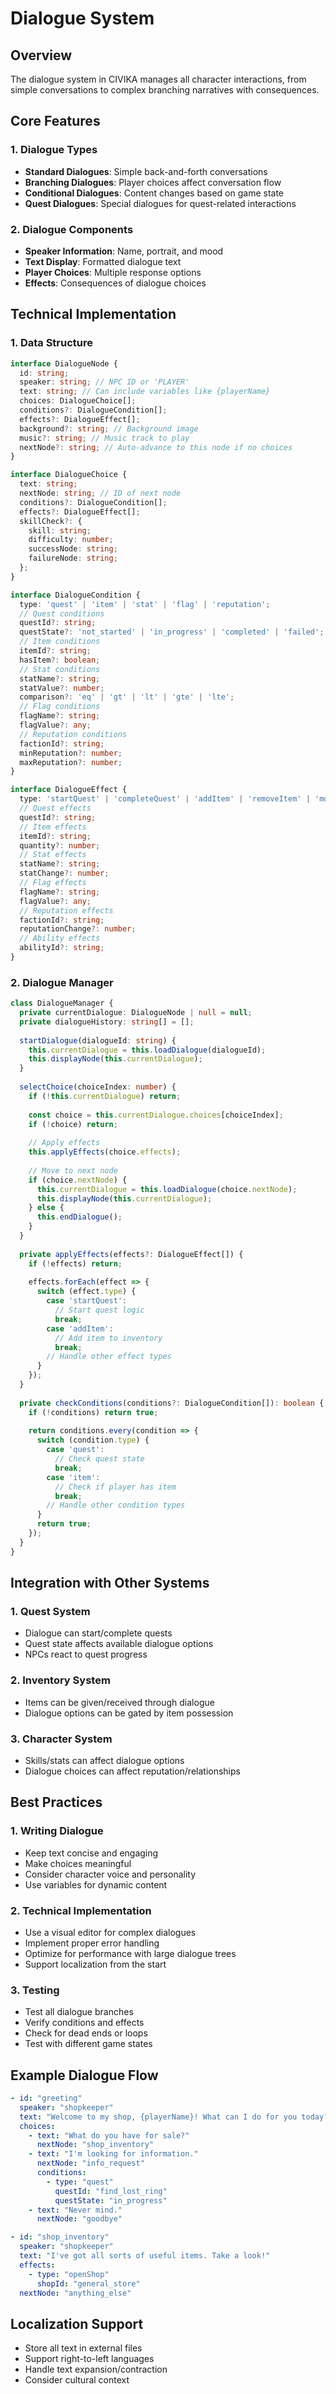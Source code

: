# Dialogue System

## Overview
The dialogue system in CIVIKA manages all character interactions, from simple conversations to complex branching narratives with consequences.

## Core Features

### 1. Dialogue Types
- **Standard Dialogues**: Simple back-and-forth conversations
- **Branching Dialogues**: Player choices affect conversation flow
- **Conditional Dialogues**: Content changes based on game state
- **Quest Dialogues**: Special dialogues for quest-related interactions

### 2. Dialogue Components
- **Speaker Information**: Name, portrait, and mood
- **Text Display**: Formatted dialogue text
- **Player Choices**: Multiple response options
- **Effects**: Consequences of dialogue choices

## Technical Implementation

### 1. Data Structure
```typescript
interface DialogueNode {
  id: string;
  speaker: string; // NPC ID or 'PLAYER'
  text: string; // Can include variables like {playerName}
  choices: DialogueChoice[];
  conditions?: DialogueCondition[];
  effects?: DialogueEffect[];
  background?: string; // Background image
  music?: string; // Music track to play
  nextNode?: string; // Auto-advance to this node if no choices
}

interface DialogueChoice {
  text: string;
  nextNode: string; // ID of next node
  conditions?: DialogueCondition[];
  effects?: DialogueEffect[];
  skillCheck?: {
    skill: string;
    difficulty: number;
    successNode: string;
    failureNode: string;
  };
}

interface DialogueCondition {
  type: 'quest' | 'item' | 'stat' | 'flag' | 'reputation';
  // Quest conditions
  questId?: string;
  questState?: 'not_started' | 'in_progress' | 'completed' | 'failed';
  // Item conditions
  itemId?: string;
  hasItem?: boolean;
  // Stat conditions
  statName?: string;
  statValue?: number;
  comparison?: 'eq' | 'gt' | 'lt' | 'gte' | 'lte';
  // Flag conditions
  flagName?: string;
  flagValue?: any;
  // Reputation conditions
  factionId?: string;
  minReputation?: number;
  maxReputation?: number;
}

interface DialogueEffect {
  type: 'startQuest' | 'completeQuest' | 'addItem' | 'removeItem' | 'modifyStat' | 'setFlag' | 'modifyReputation' | 'unlockAbility';
  // Quest effects
  questId?: string;
  // Item effects
  itemId?: string;
  quantity?: number;
  // Stat effects
  statName?: string;
  statChange?: number;
  // Flag effects
  flagName?: string;
  flagValue?: any;
  // Reputation effects
  factionId?: string;
  reputationChange?: number;
  // Ability effects
  abilityId?: string;
}
```

### 2. Dialogue Manager
```typescript
class DialogueManager {
  private currentDialogue: DialogueNode | null = null;
  private dialogueHistory: string[] = [];
  
  startDialogue(dialogueId: string) {
    this.currentDialogue = this.loadDialogue(dialogueId);
    this.displayNode(this.currentDialogue);
  }
  
  selectChoice(choiceIndex: number) {
    if (!this.currentDialogue) return;
    
    const choice = this.currentDialogue.choices[choiceIndex];
    if (!choice) return;
    
    // Apply effects
    this.applyEffects(choice.effects);
    
    // Move to next node
    if (choice.nextNode) {
      this.currentDialogue = this.loadDialogue(choice.nextNode);
      this.displayNode(this.currentDialogue);
    } else {
      this.endDialogue();
    }
  }
  
  private applyEffects(effects?: DialogueEffect[]) {
    if (!effects) return;
    
    effects.forEach(effect => {
      switch (effect.type) {
        case 'startQuest':
          // Start quest logic
          break;
        case 'addItem':
          // Add item to inventory
          break;
        // Handle other effect types
      }
    });
  }
  
  private checkConditions(conditions?: DialogueCondition[]): boolean {
    if (!conditions) return true;
    
    return conditions.every(condition => {
      switch (condition.type) {
        case 'quest':
          // Check quest state
          break;
        case 'item':
          // Check if player has item
          break;
        // Handle other condition types
      }
      return true;
    });
  }
}
```

## Integration with Other Systems

### 1. Quest System
- Dialogue can start/complete quests
- Quest state affects available dialogue options
- NPCs react to quest progress

### 2. Inventory System
- Items can be given/received through dialogue
- Dialogue options can be gated by item possession

### 3. Character System
- Skills/stats can affect dialogue options
- Dialogue choices can affect reputation/relationships

## Best Practices

### 1. Writing Dialogue
- Keep text concise and engaging
- Make choices meaningful
- Consider character voice and personality
- Use variables for dynamic content

### 2. Technical Implementation
- Use a visual editor for complex dialogues
- Implement proper error handling
- Optimize for performance with large dialogue trees
- Support localization from the start

### 3. Testing
- Test all dialogue branches
- Verify conditions and effects
- Check for dead ends or loops
- Test with different game states

## Example Dialogue Flow

```yaml
- id: "greeting"
  speaker: "shopkeeper"
  text: "Welcome to my shop, {playerName}! What can I do for you today?"
  choices:
    - text: "What do you have for sale?"
      nextNode: "shop_inventory"
    - text: "I'm looking for information."
      nextNode: "info_request"
      conditions:
        - type: "quest"
          questId: "find_lost_ring"
          questState: "in_progress"
    - text: "Never mind."
      nextNode: "goodbye"

- id: "shop_inventory"
  speaker: "shopkeeper"
  text: "I've got all sorts of useful items. Take a look!"
  effects:
    - type: "openShop"
      shopId: "general_store"
  nextNode: "anything_else"
```

## Localization Support
- Store all text in external files
- Support right-to-left languages
- Handle text expansion/contraction
- Consider cultural context
